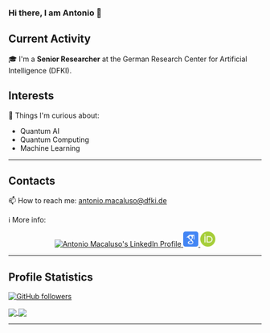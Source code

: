 ### Hi there, I am Antonio 👋

## Current Activity
🎓 I'm a **Senior Researcher** at the German Research Center for Artificial Intelligence (DFKI).

<!--
**amacaluso/amacaluso** is a ✨ _special_ ✨ repository because its `README.md` (this file) appears on your GitHub profile.

Here are some ideas to get you started:

- 🔭 I’m currently working on ...
- 🌱 I’m currently learning ...
- 👯 I’m looking to collaborate on ...
- 🤔 I’m looking for help with ...
- 💬 Ask me about ...
- 📫 How to reach me: ...
- 😄 Pronouns: ...
- ⚡ Fun fact: ...
-->

<!--
#### Hi there, I'm Luca 🙂👋

**clissa/clissa** is a ✨ _special_ ✨ repository because its `README.md` (this file) appears on your GitHub profile.

Here are some ideas to get you started:

- 🔭 I’m currently working on ...
- 🌱 I’m currently learning ...
- 👯 I’m looking to collaborate on ...
- 🤔 I’m looking for help with ...
- 💬 Ask me about ...
- 📫 How to reach me: ...
- 😄 Pronouns: ...
- ⚡ Fun fact: ...




📝 Projects I've worked on include:
  - Designing and Implementation of Quantum Algorithms for Imtransition from human-based to AI-assisted detection and counting of neuronal cells in fluorescent microscopy images 🔬 📸
  - supporting the management of large computing infrastructures with NLP tools for topic modelling 💾 💡
  - predicting COVID-19 hospitalizations for supporting hospital bed scheduling during phase II of the pandemic 🛌 🏥
  - designing machine learning algorithms for quantum computing :atom: 🖥️

---

## Previous work

💼 **Data Scientist Junior** @ [Alten](https://www.alten.it/)
  - data management and analysis for the Customer Operation division of a TELCO 📊 📉
  - Predictive Maintenance for autovehicles 🔧 ⚙️

---

-->

## Interests

🤔 Things I'm curious about:
  - Quantum AI
  - Quantum Computing
  - Machine Learning

---

## Contacts

📫 How to reach me: <antonio.macaluso@dfki.de> 

ℹ️ More info:

<p align="center">

  <a href="https://www.linkedin.com/in/antonio-macaluso/">
    <img src="https://www.vectorlogo.zone/logos/linkedin/linkedin-icon.svg" alt="Antonio Macaluso's LinkedIn Profile" height="30" width="30">
  </a>
  
  <a href="https://scholar.google.com/citations?user=Z2R5HuEAAAAJ&hl=it">
    <img src="https://raw.githubusercontent.com/edent/SuperTinyIcons/master/images/svg/google_scholar.svg" alt="Antonio Macaluso's Google Scholar Profile" height="30" width="30">
  </a>
  
  <a href="https://orcid.org/0000-0002-1348-250X">
    <img src="https://raw.githubusercontent.com/edent/SuperTinyIcons/master/images/svg/orcid.svg" alt="Antonio Macaluso's Orcid Profile" height="30" width="30">
  </a>
 
</p>


--- 

## Profile Statistics

<!--
[![Anurag's GitHub stats](https://github-readme-stats.vercel.app/api?username=clissa)](https://github.com/anuraghazra/github-readme-stats)
[![Top Langs](https://github-readme-stats.vercel.app/api/top-langs/?username=clissa&layout=compact&hide=javascript,html)](https://github.com/anuraghazra/github-readme-stats)
-->

[![GitHub followers](https://img.shields.io/github/followers/amacaluso?style=social)](https://github.com/amacaluso)

<a href="https://github.com/anuraghazra/github-readme-stats">
  <img align="center" src="https://github-readme-stats.vercel.app/api?username=amacaluso&theme=algolia&show_icons=true&custom_title=Antonio's GitHub stats&count_private=true" />
</a>
<a href="https://github.com/anuraghazra/github-readme-stats">
  <img align="center" src="https://github-readme-stats.vercel.app/api/top-langs/?username=amacaluso&hide=javascript,html,css&theme=algolia&card_width=495" />
</a>

--- 

<!--
<h2 align="center">Languages and tools </h2>

<p align="center">
<code><img height="40" src="https://www.vectorlogo.zone/logos/r-project/r-project-icon.svg"></code> 
<code><img height="36" src="https://raw.githubusercontent.com/cncf/landscape/master/hosted_logos/rstudio.svg"></code> 
<code><img height="43" src="https://raw.githubusercontent.com/github/explore/80688e429a7d4ef2fca1e82350fe8e3517d3494d/topics/git/git.png"></code>
<code><img height="43" src="https://raw.githubusercontent.com/github/explore/80688e429a7d4ef2fca1e82350fe8e3517d3494d/topics/python/python.png"></code> 
<code><img height="35" src="https://raw.githubusercontent.com/github/explore/80688e429a7d4ef2fca1e82350fe8e3517d3494d/topics/postgresql/postgresql.png"></code>
<code><img height="35" src="https://www.vectorlogo.zone/logos/sas/sas-icon.svg"></code> 
<code><img height="35" src="https://raw.githubusercontent.com/file-icons/icons/master/svg/KNIME.svg"></code> 
<code><img height="35" src="https://raw.githubusercontent.com/file-icons/icons/master/svg/LaTeX.svg"></code> 
 
 
</p>
-->
